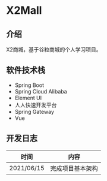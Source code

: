# X2Mall

## 介绍
X2商城，基于谷粒商城的个人学习项目。

## 软件技术栈
- Spring Boot
- Spring Cloud Alibaba
- Element UI
- 人人快速开发平台
- Spring Gateway
- Vue

## 开发日志

| 时间       | 内容             |
| ---------- | ---------------- |
| 2021/06/15 | 完成项目基本架构 |

